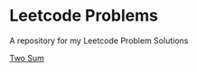 # Leetcode Problems
A repository for my Leetcode Problem Solutions

[Two Sum](https://github.com/GarrettRector/Leetcode/blob/stable/two%20sum.py)